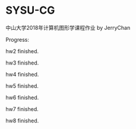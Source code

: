 # SYSU-CG
中山大学2018年计算机图形学课程作业 by JerryChan

Progress: 

hw2 finished. 

hw3 finished. 

hw4 finished. 

hw5 finished. 

hw6 finished. 

hw7 finished. 

hw8 finished. 